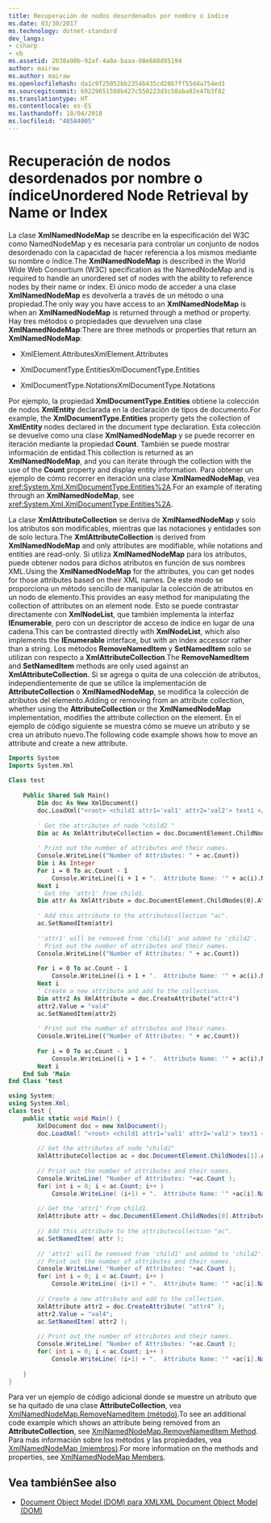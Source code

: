 ```yaml
---
title: Recuperación de nodos desordenados por nombre o índice
ms.date: 03/30/2017
ms.technology: dotnet-standard
dev_langs:
- csharp
- vb
ms.assetid: 2038a90b-92af-4a0a-baaa-08e688d95194
author: mairaw
ms.author: mairaw
ms.openlocfilehash: da1c9f25052bb2354b435cd28b7ff55d4a754ed1
ms.sourcegitcommit: 69229651598b427c550223d3c58aba82e47b3f82
ms.translationtype: HT
ms.contentlocale: es-ES
ms.lasthandoff: 10/04/2018
ms.locfileid: "48584005"
---
```

# <a name="unordered-node-retrieval-by-name-or-index"></a><span data-ttu-id="8e63f-102">Recuperación de nodos desordenados por nombre o índice</span><span class="sxs-lookup"><span data-stu-id="8e63f-102">Unordered Node Retrieval by Name or Index</span></span>
<span data-ttu-id="8e63f-103">La clase **XmlNamedNodeMap** se describe en la especificación del W3C como NamedNodeMap y es necesaria para controlar un conjunto de nodos desordenado con la capacidad de hacer referencia a los mismos mediante su nombre o índice.</span><span class="sxs-lookup"><span data-stu-id="8e63f-103">The **XmlNamedNodeMap** is described in the World Wide Web Consortium (W3C) specification as the NamedNodeMap and is required to handle an unordered set of nodes with the ability to reference nodes by their name or index.</span></span> <span data-ttu-id="8e63f-104">El único modo de acceder a una clase **XmlNamedNodeMap** es devolverla a través de un método o una propiedad.</span><span class="sxs-lookup"><span data-stu-id="8e63f-104">The only way you have access to an **XmlNamedNodeMap** is when an **XmlNamedNodeMap** is returned through a method or property.</span></span> <span data-ttu-id="8e63f-105">Hay tres métodos o propiedades que devuelven una clase **XmlNamedNodeMap**:</span><span class="sxs-lookup"><span data-stu-id="8e63f-105">There are three methods or properties that return an **XmlNamedNodeMap**:</span></span>  
  
-   <span data-ttu-id="8e63f-106">XmlElement.Attributes</span><span class="sxs-lookup"><span data-stu-id="8e63f-106">XmlElement.Attributes</span></span>  
  
-   <span data-ttu-id="8e63f-107">XmlDocumentType.Entities</span><span class="sxs-lookup"><span data-stu-id="8e63f-107">XmlDocumentType.Entities</span></span>  
  
-   <span data-ttu-id="8e63f-108">XmlDocumentType.Notations</span><span class="sxs-lookup"><span data-stu-id="8e63f-108">XmlDocumentType.Notations</span></span>  
  
 <span data-ttu-id="8e63f-109">Por ejemplo, la propiedad **XmlDocumentType.Entities** obtiene la colección de nodos **XmlEntity** declarada en la declaración de tipos de documento.</span><span class="sxs-lookup"><span data-stu-id="8e63f-109">For example, the **XmlDocumentType.Entities** property gets the collection of **XmlEntity** nodes declared in the document type declaration.</span></span> <span data-ttu-id="8e63f-110">Esta colección se devuelve como una clase **XmlNamedNodeMap** y se puede recorrer en iteración mediante la propiedad **Count**. También se puede mostrar información de entidad.</span><span class="sxs-lookup"><span data-stu-id="8e63f-110">This collection is returned as an **XmlNamedNodeMap**, and you can iterate through the collection with the use of the **Count** property and display entity information.</span></span> <span data-ttu-id="8e63f-111">Para obtener un ejemplo de cómo recorrer en iteración una clase **XmlNamedNodeMap**, vea <xref:System.Xml.XmlDocumentType.Entities%2A>.</span><span class="sxs-lookup"><span data-stu-id="8e63f-111">For an example of iterating through an **XmlNamedNodeMap**, see <xref:System.Xml.XmlDocumentType.Entities%2A>.</span></span>  
  
 <span data-ttu-id="8e63f-112">La clase **XmlAttributeCollection** se deriva de **XmlNamedNodeMap** y solo los atributos son modificables, mientras que las notaciones y entidades son de solo lectura.</span><span class="sxs-lookup"><span data-stu-id="8e63f-112">The **XmlAttributeCollection** is derived from **XmlNamedNodeMap** and only attributes are modifiable, while notations and entities are read-only.</span></span> <span data-ttu-id="8e63f-113">Si utiliza **XmlNamedNodeMap** para los atributos, puede obtener nodos para dichos atributos en función de sus nombres XML.</span><span class="sxs-lookup"><span data-stu-id="8e63f-113">Using the **XmlNamedNodeMap** for the attributes, you can get nodes for those attributes based on their XML names.</span></span> <span data-ttu-id="8e63f-114">De este modo se proporciona un método sencillo de manipular la colección de atributos en un nodo de elemento.</span><span class="sxs-lookup"><span data-stu-id="8e63f-114">This provides an easy method for manipulating the collection of attributes on an element node.</span></span> <span data-ttu-id="8e63f-115">Esto se puede contrastar directamente con **XmlNodeList**, que también implementa la interfaz **IEnumerable**, pero con un descriptor de acceso de índice en lugar de una cadena.</span><span class="sxs-lookup"><span data-stu-id="8e63f-115">This can be contrasted directly with **XmlNodeList**, which also implements the **IEnumerable** interface, but with an index accessor rather than a string.</span></span> <span data-ttu-id="8e63f-116">Los métodos **RemoveNamedItem** y **SetNamedItem** solo se utilizan con respecto a **XmlAttributeCollection**.</span><span class="sxs-lookup"><span data-stu-id="8e63f-116">The **RemoveNamedItem** and **SetNamedItem** methods are only used against an **XmlAttributeCollection**.</span></span> <span data-ttu-id="8e63f-117">Si se agrega o quita de una colección de atributos, independientemente de que se utilice la implementación de **AttributeCollection** o **XmlNamedNodeMap**, se modifica la colección de atributos del elemento.</span><span class="sxs-lookup"><span data-stu-id="8e63f-117">Adding or removing from an attribute collection, whether using the **AttributeCollection** or the **XmlNamedNodeMap** implementation, modifies the attribute collection on the element.</span></span> <span data-ttu-id="8e63f-118">En el ejemplo de código siguiente se muestra cómo se mueve un atributo y se crea un atributo nuevo.</span><span class="sxs-lookup"><span data-stu-id="8e63f-118">The following code example shows how to move an attribute and create a new attribute.</span></span>  
  
```vb  
Imports System  
Imports System.Xml  
  
Class test  
  
    Public Shared Sub Main()  
        Dim doc As New XmlDocument()  
        doc.LoadXml("<root> <child1 attr1='val1' attr2='val2'> text1 </child1> <child2 attr3='val3'> text2 </child2> </root> ")  
  
        ' Get the attributes of node "child2 "  
        Dim ac As XmlAttributeCollection = doc.DocumentElement.ChildNodes(1).Attributes  
  
        ' Print out the number of attributes and their names.  
        Console.WriteLine(("Number of Attributes: " + ac.Count))  
        Dim i As Integer  
        For i = 0 To ac.Count - 1  
            Console.WriteLine((i + 1 + ".  Attribute Name: '" + ac(i).Name + "'  Attribute Value:  '" + ac(i).Value + "'"))  
        Next i  
        ' Get the 'attr1' from child1.  
        Dim attr As XmlAttribute = doc.DocumentElement.ChildNodes(0).Attributes(0)  
  
        ' Add this attribute to the attributecollection "ac".  
        ac.SetNamedItem(attr)  
  
        ''attr1' will be removed from 'child1' and added to 'child2'.  
        ' Print out the number of attributes and their names.  
        Console.WriteLine(("Number of Attributes: " + ac.Count))  
  
        For i = 0 To ac.Count - 1  
            Console.WriteLine((i + 1 + ".  Attribute Name: '" + ac(i).Name + "'  Attribute Value:  '" + ac(i).Value + "'"))  
        Next i  
        ' Create a new attribute and add to the collection.  
        Dim attr2 As XmlAttribute = doc.CreateAttribute("attr4")  
        attr2.Value = "val4"  
        ac.SetNamedItem(attr2)  
  
        ' Print out the number of attributes and their names.  
        Console.WriteLine(("Number of Attributes: " + ac.Count))  
  
        For i = 0 To ac.Count - 1  
            Console.WriteLine((i + 1 + ".  Attribute Name: '" + ac(i).Name + "'  Attribute Value:  '" + ac(i).Value + "'"))  
        Next i  
    End Sub 'Main  
End Class 'test  
```  
  
```csharp  
using System;  
using System.Xml;  
class test {  
    public static void Main() {  
        XmlDocument doc = new XmlDocument();  
        doc.LoadXml( "<root> <child1 attr1='val1' attr2='val2'> text1 </child1> <child2 attr3='val3'> text2 </child2> </root> " );  
  
        // Get the attributes of node "child2"  
        XmlAttributeCollection ac = doc.DocumentElement.ChildNodes[1].Attributes;  
  
        // Print out the number of attributes and their names.  
        Console.WriteLine( "Number of Attributes: "+ac.Count );  
        for( int i = 0; i < ac.Count; i++ )  
            Console.WriteLine( (i+1) + ".  Attribute Name: '" +ac[i].Name+ "'  Attribute Value:  '"+ ac[i].Value +"'" );   
  
        // Get the 'attr1' from child1.  
        XmlAttribute attr = doc.DocumentElement.ChildNodes[0].Attributes[0];  
  
        // Add this attribute to the attributecollection "ac".  
        ac.SetNamedItem( attr );  
  
        // 'attr1' will be removed from 'child1' and added to 'child2'.  
        // Print out the number of attributes and their names.  
        Console.WriteLine( "Number of Attributes: "+ac.Count );          
        for( int i = 0; i < ac.Count; i++ )  
            Console.WriteLine( (i+1) + ".  Attribute Name: '" +ac[i].Name+ "'  Attribute Value:  '"+ ac[i].Value +"'" );   
  
        // Create a new attribute and add to the collection.  
        XmlAttribute attr2 = doc.CreateAttribute( "attr4" );  
        attr2.Value = "val4";  
        ac.SetNamedItem( attr2 );  
  
        // Print out the number of attributes and their names.  
        Console.WriteLine( "Number of Attributes: "+ac.Count );          
        for( int i = 0; i < ac.Count; i++ )  
            Console.WriteLine( (i+1) + ".  Attribute Name: '" +ac[i].Name+ "'  Attribute Value:  '"+ ac[i].Value +"'" );           
  
    }  
}  
```  
  
 <span data-ttu-id="8e63f-119">Para ver un ejemplo de código adicional donde se muestre un atributo que se ha quitado de una clase **AttributeCollection**, vea [XmlNamedNodeMap.RemoveNamedItem (método)](Overload:System.Xml.XmlNamedNodeMap.RemoveNamedItem).</span><span class="sxs-lookup"><span data-stu-id="8e63f-119">To see an additional code example which shows an attribute being removed from an **AttributeCollection**, see [XmlNamedNodeMap.RemoveNamedItem Method](Overload:System.Xml.XmlNamedNodeMap.RemoveNamedItem).</span></span> <span data-ttu-id="8e63f-120">Para más información sobre los métodos y las propiedades, vea [XmlNamedNodeMap (miembros)](AllMembers.T:System.Xml.XmlNamedNodeMap).</span><span class="sxs-lookup"><span data-stu-id="8e63f-120">For more information on the methods and properties, see [XmlNamedNodeMap Members](AllMembers.T:System.Xml.XmlNamedNodeMap).</span></span>  
  
## <a name="see-also"></a><span data-ttu-id="8e63f-121">Vea también</span><span class="sxs-lookup"><span data-stu-id="8e63f-121">See also</span></span>

- [<span data-ttu-id="8e63f-122">Document Object Model (DOM) para XML</span><span class="sxs-lookup"><span data-stu-id="8e63f-122">XML Document Object Model (DOM)</span></span>](../../../../docs/standard/data/xml/xml-document-object-model-dom.md)
